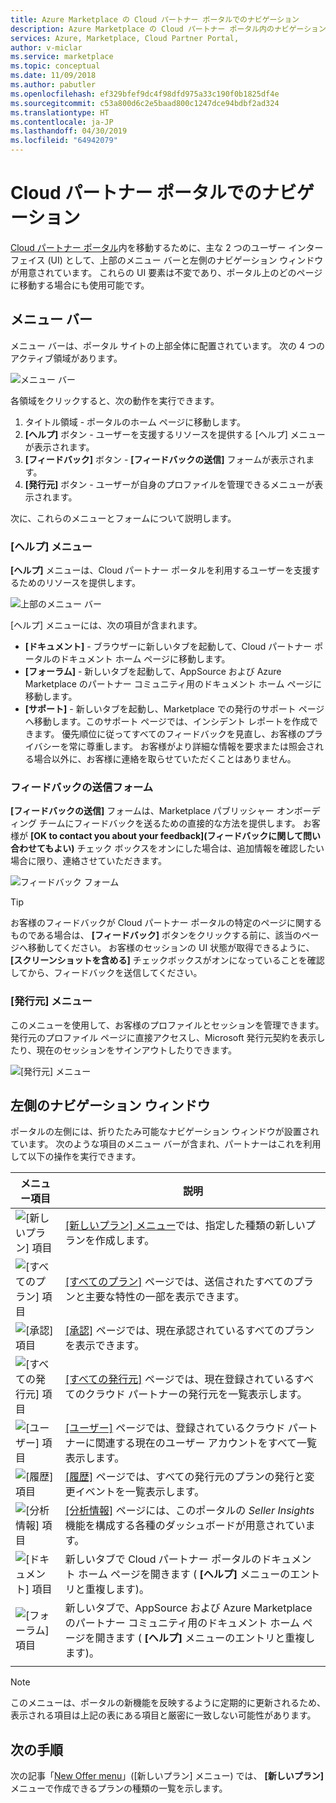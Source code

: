 ```yaml
---
title: Azure Marketplace の Cloud パートナー ポータルでのナビゲーション
description: Azure Marketplace の Cloud パートナー ポータル内のナビゲーションに関する説明です。
services: Azure, Marketplace, Cloud Partner Portal,
author: v-miclar
ms.service: marketplace
ms.topic: conceptual
ms.date: 11/09/2018
ms.author: pabutler
ms.openlocfilehash: ef329bfef9dc4f98dfd975a33c190f0b1825df4e
ms.sourcegitcommit: c53a800d6c2e5baad800c1247dce94bdbf2ad324
ms.translationtype: HT
ms.contentlocale: ja-JP
ms.lasthandoff: 04/30/2019
ms.locfileid: "64942079"
---
```

# <a name="cloud-partner-portal-navigation"></a>Cloud パートナー ポータルでのナビゲーション

[Cloud パートナー ポータル](https://cloudpartner.azure.com)内を移動するために、主な 2 つのユーザー インターフェイス (UI) として、上部のメニュー バーと左側のナビゲーション ウィンドウが用意されています。  これらの UI 要素は不変であり、ポータル上のどのページに移動する場合にも使用可能です。


## <a name="menu-bar"></a>メニュー バー

メニュー バーは、ポータル サイトの上部全体に配置されています。  次の 4 つのアクティブ領域があります。

![メニュー バー](./media/top-menubar1.png)

各領域をクリックすると、次の動作を実行できます。

1. タイトル領域 - ポータルのホーム ページに移動します。
2. **[ヘルプ]** ボタン - ユーザーを支援するリソースを提供する [ヘルプ] メニューが表示されます。
3. **[フィードバック]** ボタン - **[フィードバックの送信]** フォームが表示されます。
4. **[発行元]** ボタン - ユーザーが自身のプロファイルを管理できるメニューが表示されます。

次に、これらのメニューとフォームについて説明します。

### <a name="help-menu"></a>[ヘルプ] メニュー

**[ヘルプ]** メニューは、Cloud パートナー ポータルを利用するユーザーを支援するためのリソースを提供します。

![上部のメニュー バー](./media/top-menubar2.png)

[ヘルプ] メニューには、次の項目が含まれます。

- **[ドキュメント]** - ブラウザーに新しいタブを起動して、Cloud パートナー ポータルのドキュメント ホーム ページに移動します。 
- **[フォーラム]** - 新しいタブを起動して、AppSource および Azure Marketplace のパートナー コミュニティ用のドキュメント ホーム ページに移動します。
- **[サポート]** - 新しいタブを起動し、Marketplace での発行のサポート ページへ移動します。このサポート ページでは、インシデント レポートを作成できます。  優先順位に従ってすべてのフィードバックを見直し、お客様のプライバシーを常に尊重します。 お客様がより詳細な情報を要求または照会される場合以外に、お客様に連絡を取らせていただくことはありません。


### <a name="send-us-feedback-form"></a>フィードバックの送信フォーム

**[フィードバックの送信]** フォームは、Marketplace パブリッシャー オンボーディング チームにフィードバックを送るための直接的な方法を提供します。  お客様が **[OK to contact you about your feedback]\(フィードバックに関して問い合わせてもよい\)** チェック ボックスをオンにした場合は、追加情報を確認したい場合に限り、連絡させていただきます。

![フィードバック フォーム](./media/feedback-form.png)

> [!TIP]
> お客様のフィードバックが Cloud パートナー ポータルの特定のページに関するものである場合は、 **[フィードバック]** ボタンをクリックする前に、該当のページへ移動してください。  お客様のセッションの UI 状態が取得できるように、 **[スクリーンショットを含める]** チェックボックスがオンになっていることを確認してから、フィードバックを送信してください。 


### <a name="publisher-menu"></a>[発行元] メニュー

このメニューを使用して、お客様のプロファイルとセッションを管理できます。発行元のプロファイル ページに直接アクセスし、Microsoft 発行元契約を表示したり、現在のセッションをサインアウトしたりできます。 

![[発行元] メニュー](./media/publisher-menu.png)


## <a name="left-navigation-pane"></a>左側のナビゲーション ウィンドウ

ポータルの左側には、折りたたみ可能なナビゲーション ウィンドウが設置されています。  次のような項目のメニュー バーが含まれ、パートナーはこれを利用して以下の操作を実行できます。


|    **メニュー項目**     |      **説明**                       |
|    -------------     |      ---------------                       |
| ![[新しいプラン] 項目](./media/left-navbar1.png) | [[新しいプラン] メニュー](./cpp-new-offer-menu.md)では、指定した種類の新しいプランを作成します。 |
| ![[すべてのプラン] 項目](./media/left-navbar2.png) | [[すべてのプラン]](./cpp-all-offers-page.md) ページでは、送信されたすべてのプランと主要な特性の一部を表示できます。 |
| ![[承認] 項目](./media/left-navbar3.png) | [[承認]](./cpp-approvals-page.md) ページでは、現在承認されているすべてのプランを表示できます。 |
| ![[すべての発行元] 項目](./media/left-navbar4.png) | [[すべての発行元]](./cpp-all-publishers-page.md) ページでは、現在登録されているすべてのクラウド パートナーの発行元を一覧表示します。 |
| ![[ユーザー] 項目](./media/left-navbar5.png) | [[ユーザー]](./cpp-users-page.md) ページでは、登録されているクラウド パートナーに関連する現在のユーザー アカウントをすべて一覧表示します。 |
| ![[履歴] 項目](./media/left-navbar6.png) | [[履歴]](./cpp-history-page.md) ページでは、すべての発行元のプランの発行と変更イベントを一覧表示します。 |
| ![[分析情報] 項目](./media/left-navbar7.png) | [[分析情報]](./cpp-insights-page.md) ページには、このポータルの *Seller Insights* 機能を構成する各種のダッシュボードが用意されています。 |
| ![[ドキュメント] 項目](./media/left-navbar8.png) | 新しいタブで Cloud パートナー ポータルのドキュメント ホーム ページを開きます ( **[ヘルプ]** メニューのエントリと重複します)。 |
| ![[フォーラム] 項目](./media/left-navbar9.png)  | 新しいタブで、AppSource および Azure Marketplace のパートナー コミュニティ用のドキュメント ホーム ページを開きます ( **[ヘルプ]** メニューのエントリと重複します)。 |
|  |  |

> [!NOTE]
> このメニューは、ポータルの新機能を反映するように定期的に更新されるため、表示される項目は上記の表にある項目と厳密に一致しない可能性があります。


## <a name="next-steps"></a>次の手順

次の記事「[New Offer menu](./cpp-new-offer-menu.md)」([新しいプラン] メニュー) では、 **[新しいプラン]** メニューで作成できるプランの種類の一覧を示します。
